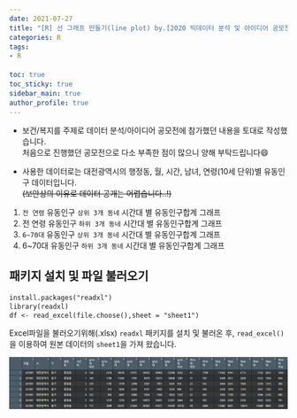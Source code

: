 ```yaml
---
date: 2021-07-27
title: "[R] 선 그래프 만들기(line plot) by.[2020 빅데이터 분석 및 아이디어 공모전]"
categories: R
tags: 
- R

toc: true  
toc_sticky: true 
sidebar_main: true
author_profile: true
---
```


* 보건/복지를 주제로 데이터 분석/아이디어 공모전에 참가했던 내용을 토대로 작성했습니다. <br>
처음으로 진행했던 공모전으로 다소 부족한 점이 많으니 양해 부탁드립니다😄

* 사용한 데이터로는 대전광역시의 행정동, 월, 시간, 남녀, 연령(10세 단위)별 유동인구 데이터입니다. <br>
~~(보안상의 이유로 데이터 공개는 어렵습니다..!)~~

1. `전 연령` 유동인구 `상위 3개 동네` 시간대 별 유동인구합계 그래프
2. 전 연령 유동인구 `하위 3개 동네` 시간대 별 유동인구합계 그래프
3. `6~70대` 유동인구 `상위 3개 동네` 시간대 별 유동인구합계 그래프
4. 6~70대 유동인구 `하위 3개 동네` 시간대 별 유동인구합계 그래프

## 패키지 설치 및 파일 불러오기
```buildoutcfg
install.packages("readxl")
library(readxl)
df <- read_excel(file.choose(),sheet = "sheet1")
```

Excel파일을 불러오기위해(.xlsx) `readxl` 패키지를 설치 및 불러온 후, `read_excel()`을 이용하여 원본 데이터의 `sheet1`을 가져 왔습니다.<br>

![원본데이터_head](/assets/images/Rpost2_1.PNG)




